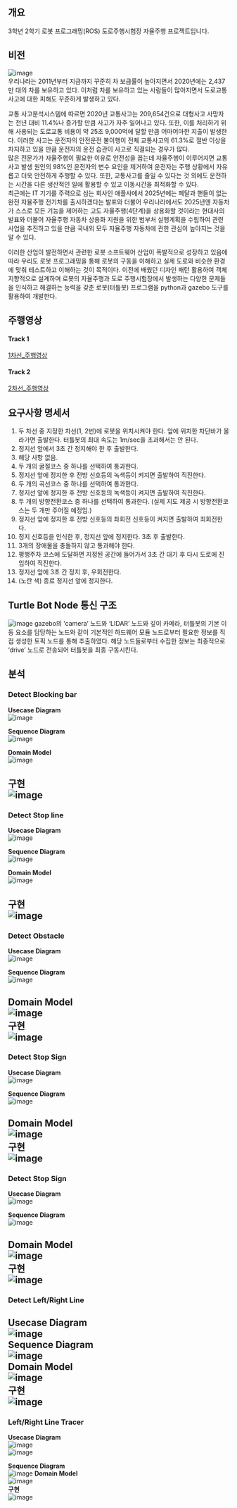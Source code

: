 ## 개요
3학년 2학기 로봇 프로그래밍(ROS) 도로주행시험장 자율주행 프로젝트입니다.

## 비전
![image](https://user-images.githubusercontent.com/56144682/148673097-02f713e1-4c48-4356-9e02-5e1d9a269d66.png)  
우리나라는 2011년부터 지금까지 꾸준히 차 보급률이 높아지면서 2020년에는 2,437만 대의 차를 보유하고 있다.   이처럼 차를 보유하고 있는 사람들이 많아지면서 도로교통사고에 대한 피해도 꾸준하게 발생하고 있다.  
   
교통 사고분석시스템에 따르면 2020년 교통사고는 209,654건으로 대형사고 사망자는 전년 대비 11.4%나 증가할 만큼 사고가 자주 일어나고 있다. 또한, 이를 처리하기 위해 사용되는 도로교통 비용이 약 25조 9,000억에 달할 만큼 어마어마한 지출이 발생한다. 이러한 사고는 운전자의 안전운전 불이행이 전체 교통사고의 61.3%로 절반 이상을 차지하고 있을 만큼 운전자의 운전 습관이 사고로 직결되는 경우가 많다.  
많은 전문가가 자율주행이 필요한 이유로 안전성을 꼽는데 자율주행이 이루어지면 교통사고 발생 원인의 98%인 운전자의 변수 요인을 제거하여 운전자는 주행 상황에서 자유롭고 더욱 안전하게 주행할 수 있다. 또한, 교통사고를 줄일 수 있다는 것 외에도 운전하는 시간을 다른 생산적인 일에 활용할 수 있고 이동시간을 최적화할 수 있다.  
최근에는 IT 기기를 주력으로 삼는 회사인 애플사에서 2025년에는 페달과 핸들이 없는 완전 자율주행 전기차를 출시하겠다는 발표와 더불어 우리나라에서도 2025년엔 자동차가 스스로 모든 기능을 제어하는 고도 자율주행(4단계)을 상용화할 것이라는 현대사의 발표와 더불어 자율주행 자동차 상용화 지원을 위한 범부처 실행계획을 수립하여 관련 사업을 추진하고 있을 만큼 국내외 모두 자율주행 자동차에 관한 관심이 높아지는 것을 알 수 있다.  
   
이러한 산업이 발전하면서 관련한 로봇 소프트웨어 산업이 폭발적으로 성장하고 있음에 따라 우리도 로봇 프로그래밍을 통해 로봇의 구동을 이해하고 실제 도로와 비슷한 환경에 맞춰 테스트하고 이해하는 것이 목적이다. 이전에 배웠던 디자인 패턴 활용하여 객체 지향적으로 설계하며 로봇의 자율주행과 도로 주행시험장에서 발생하는 다양한 문제들을 인식하고 해결하는 능력을 갖춘 로봇(터틀봇) 프로그램을 python과 gazebo 도구를 활용하여 개발한다.  

## 주행영상

#### Track 1
[1차선_주행영상](https://youtu.be/bdb_rHeUrW8)

#### Track 2
[2차선_주행영상](https://youtu.be/48nuG1fZVoE)

## 요구사항 명세서
1) 두 차선 중 지정한 차선(1, 2번)에 로봇을 위치시켜야 한다. 앞에 위치한 차단바가 올라가면 출발한다. 터틀봇의 최대 속도는 1m/sec을 초과해서는 안 된다.
2) 정지선 앞에서 3초 간 정지해야 한 후 출발한다.
3) 해당 사항 없음.
4) 두 개의 굴절코스 중 하나를 선택하여 통과한다. 
5) 정지선 앞에 정지한 후 전방 신호등의 녹색등이 켜지면 출발하여 직진한다.
6) 두 개의 곡선코스 중 하나를 선택하여 통과한다. 
7) 정지선 앞에 정지한 후 전방 신호등의 녹색등이 켜지면 출발하여 직진한다.
8) 두 개의 방향전환코스 중 하나를 선택하여 통과한다. (실제 지도 제공 시 방향전환코스는 
   두 개만 주어질 예정임.)
9) 정지선 앞에 정지한 후 전방 신호등의 좌회전 신호등이 켜지면 출발하여 죄회전한다.
10) 정지 신호등을 인식한 후, 정지선 앞에 정지한다. 3초 후 출발한다.
11) 3개의 장애물을 충돌하지 않고 통과해야 한다.
12) 평행주차 코스에 도달하면 지정된 공간에 들어가서 3초 간 대기 후 다시 도로에 진입하여 직진한다.
13) 정지선 앞에 3초 간 정지 후, 우회전한다.
14) (노란 색) 종료 정지선 앞에 정지한다. 

## Turtle Bot Node 통신 구조
![image](https://user-images.githubusercontent.com/56144682/148673324-784deaa3-c349-4cdc-9807-c371ed5ecc4f.png) 
gazebo의 ‘camera’ 노드와 ‘LIDAR’ 노드와 깊이 카메라, 터틀봇의 기본 이동 요소를 담당하는 노드와 같이 기본적인 하드웨어 모듈 노드로부터 필요한 정보를 직접 생성한 토픽 노드를 통해 추출하였다. 해당 노드들로부터 수집한 정보는 최종적으로 ‘drive’ 노드로 전송되어 터틀봇을 최종 구동시킨다.  

## 분석
### Detect Blocking bar
**Usecase Diagram**  
![image](https://user-images.githubusercontent.com/56144682/148673372-58bef1f5-0442-4faf-9b03-1197ef1bb529.png)  

**Sequence Diagram**  
![image](https://user-images.githubusercontent.com/56144682/148673345-dd93bd5a-04cf-42d2-bc22-ef493648301e.png)  
 
**Domain Model**  
![image](https://user-images.githubusercontent.com/56144682/148673393-c052f1a0-6cf1-4b69-8f11-f071a8cf3e68.png)  

**구현**  
![image](https://user-images.githubusercontent.com/56144682/148673380-7e4dfd67-264a-4f30-ba94-c70396c38c5c.png)  
---  
### Detect Stop line
**Usecase Diagram**  
![image](https://user-images.githubusercontent.com/56144682/149340262-1f4e6fa2-f87b-4ff5-9c2b-31295fecd3cd.png)

**Sequence Diagram**  
![image](https://user-images.githubusercontent.com/56144682/149340305-53cd84ad-1891-4169-b6ea-61ad6efad21f.png)  
 
**Domain Model**  
![image](https://user-images.githubusercontent.com/56144682/149340312-cf889d0f-235e-4323-9706-4c5f537c4410.png)  

**구현**  
![image](https://user-images.githubusercontent.com/56144682/149340282-9dd2b68c-6af0-46ce-b545-72789599187f.png)  
---  
### Detect Obstacle
**Usecase Diagram**  
![image](https://user-images.githubusercontent.com/56144682/149340421-7570d9e7-bc13-4db6-8ff2-59eadb6e4048.png)  

**Sequence Diagram**  
![image](https://user-images.githubusercontent.com/56144682/149340458-fa54c096-e407-499c-aa1c-ded1ed40f0cb.png)  
 
**Domain Model**  
![image](https://user-images.githubusercontent.com/56144682/149340440-66576dc3-45a2-41c8-9246-88b065aa95ce.png)  
**구현**  
![image](https://user-images.githubusercontent.com/56144682/149340641-cd6f638e-ad0d-4209-815c-14b3e6f599de.png) 
---  
### Detect Stop Sign
**Usecase Diagram**  
![image](https://user-images.githubusercontent.com/56144682/149340759-3924964f-d2ef-45c9-b05f-aecc15d9e8aa.png)  

**Sequence Diagram**  
![image](https://user-images.githubusercontent.com/56144682/149340886-913f0ce7-b2ad-445e-ac7b-4867e86fc876.png)  
 
**Domain Model**  
![image](https://user-images.githubusercontent.com/56144682/149340965-ef17a39f-f518-42ae-9313-ee1e0e549a85.png)  
**구현**  
![image](https://user-images.githubusercontent.com/56144682/149340873-22ccc18d-eb58-4d07-a1a7-ba822e992202.png)
---
### Detect Stop Sign
**Usecase Diagram**  
![image](https://user-images.githubusercontent.com/56144682/149340421-7570d9e7-bc13-4db6-8ff2-59eadb6e4048.png)  

**Sequence Diagram**  
![image](https://user-images.githubusercontent.com/56144682/149340458-fa54c096-e407-499c-aa1c-ded1ed40f0cb.png)  
 
**Domain Model**  
![image](https://user-images.githubusercontent.com/56144682/149340440-66576dc3-45a2-41c8-9246-88b065aa95ce.png)  
**구현**  
![image](https://user-images.githubusercontent.com/56144682/149340641-cd6f638e-ad0d-4209-815c-14b3e6f599de.png) 
---  
### Detect Left/Right Line
**Usecase Diagram**  
![image](https://user-images.githubusercontent.com/56144682/149341124-098c1c65-1b23-4d5a-ab61-adf26fa72919.png)  
**Sequence Diagram**  
![image](https://user-images.githubusercontent.com/56144682/149341143-e0262d45-4f9f-4519-bacb-1d407077a8fb.png)  
**Domain Model**  
![image](https://user-images.githubusercontent.com/56144682/149341110-2d990d42-e8c7-47e5-bc22-4b72e4526070.png)  
**구현**  
![image](https://user-images.githubusercontent.com/56144682/149341165-4173ec81-7b9a-4099-9d3f-b705f30ec28f.png)  
---
### Left/Right Line Tracer
**Usecase Diagram**  
![image](https://user-images.githubusercontent.com/56144682/149341488-02e48a58-45f5-4bad-bf95-73f1ae4faad1.png)  
![image](https://user-images.githubusercontent.com/56144682/149341531-140641c1-8b72-4503-92c6-7f32d3aa6299.png)  

**Sequence Diagram**  
![image](https://user-images.githubusercontent.com/56144682/149341632-9bdae065-6070-4975-b88f-f71bcc8a1635.png)
**Domain Model**  
![image](https://user-images.githubusercontent.com/56144682/149341567-085672ad-0687-40f0-ab55-ba985cf2a061.png)  
**구현**  
![image](https://user-images.githubusercontent.com/56144682/149341618-2b3b0cf3-236a-4a19-b579-c9d13506ef1d.png) 
